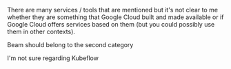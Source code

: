 There are many services / tools that are mentioned but it's not clear to me whether they are something that Google Cloud built and made available or if Google Cloud offers services based on them (but you could possibly use them in other contexts).

Beam should belong to the second category

I'm not sure regarding Kubeflow